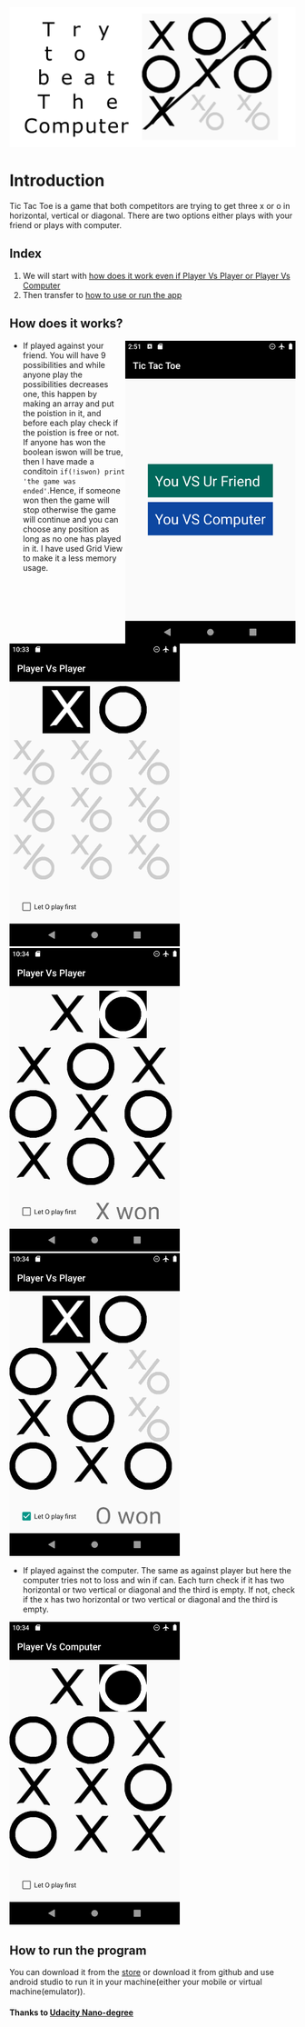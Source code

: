 ![banner](screenshot/xp_p.png)

# Introduction 
Tic Tac Toe is a game that both competitors are trying to get three x or o in horizontal, vertical or diagonal.
There are two options either plays with your friend or plays with computer.

## Index
   1. We will start with [how does it work even if Player Vs Player or Player Vs Computer](#how-does-it-works?)
   2. Then transfer to [how to use or run the app](#how-to-run-the-program) 

## How does it works?
<img src="screenshot/interface.png" alt="interface" align="right"  width="300" />

* If played against your friend. You will have 9 possibilities and while anyone play the possibilities decreases one, this happen by making an array and put the poistion in it, and before each play check if the poistion is free or not. If anyone has won the boolean iswon will be true, then I have made a conditoin `if(!iswon) print 'the game was ended'`.Hence, if someone won then the game will stop otherwise the game will continue and you can choose any position as long as no one has played in it.
        I have used Grid View to make it a less memory usage.

<div>
    <img src="screenshot/PVP1.png" alt="PVP1" width="300"; margin=5px/>
    <img src="screenshot/PVP2.png" alt="PVP2" width="300" padding=5px/>
    <img src="screenshot/PVP3.png" alt="PVP3" width="300"  margin=5px />
</div>

- If played against the computer. The same as against player but here the computer tries not to loss and win if can. Each turn check if it has two horizontal or two vertical or diagonal and the third is empty. If not, check if the x has two horizontal or two vertical or diagonal and the third is empty.
  
<img src="screenshot/PVC.png" alt="PVC" width="300" margin=auto/>      
    
## How to run the program
You can download it from the [store](https://www.amazon.com/gp/product/B08JJPZTPD)
or download it from github and use android studio to run it in your machine(either your mobile or virtual machine(emulator)).

#### Thanks to [Udacity Nano-degree](https://www.udacity.com/course/android-developer-nanodegree-by-google--nd801)

